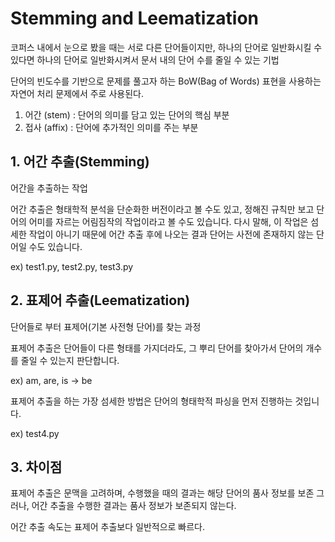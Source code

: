 # Stemming and Leematization

코퍼스 내에서 눈으로 봤을 때는 서로 다른 단어들이지만, 하나의 단어로 일반화시킬 수 있다면 하나의 단어로 일반화시켜서 문서 내의 단어 수를 줄일 수 있는 기법

단어의 빈도수를 기반으로 문제를 풀고자 하는 BoW(Bag of Words) 표현을 사용하는 자연어 처리 문제에서 주로 사용된다.

1. 어간 (stem) : 단어의 의미를 담고 있는 단어의 핵심 부분
2. 접사 (affix) : 단어에 추가적인 의미를 주는 부분

## 1. 어간 추출(Stemming)

어간을 추출하는 작업

어간 추출은 형태학적 분석을 단순화한 버전이라고 볼 수도 있고, 정해진 규칙만 보고 단어의 어미를 자르는 어림짐작의 작업이라고 볼 수도 있습니다. 다시 말해, 이 작업은 섬세한 작업이 아니기 때문에 어간 추출 후에 나오는 결과 단어는 사전에 존재하지 않는 단어일 수도 있습니다.

ex) test1.py, test2.py, test3.py

## 2. 표제어 추출(Leematization)

단어들로 부터 표제어(기본 사전형 단어)를 찾는 과정

표제어 추출은 단어들이 다른 형태를 가지더라도, 그 뿌리 단어를 찾아가서 단어의 개수를 줄일 수 있는지 판단합니다.

ex) am, are, is → be

표제어 추출을 하는 가장 섬세한 방법은 단어의 형태학적 파싱을 먼저 진행하는 것입니다.

ex) test4.py

## 3. 차이점

표제어 추출은 문맥을 고려하며, 수행했을 때의 결과는 해당 단어의 품사 정보를 보존 그러나, 어간 추출을 수행한 결과는 품사 정보가 보존되지 않는다.

어간 추출 속도는 표제어 추출보다 일반적으로 빠르다.
